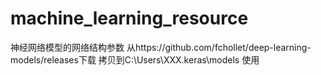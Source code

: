 # machine_learning_resource
神经网络模型的网络结构参数
从https://github.com/fchollet/deep-learning-models/releases下载
拷贝到C:\Users\XXX\.keras\models 使用

